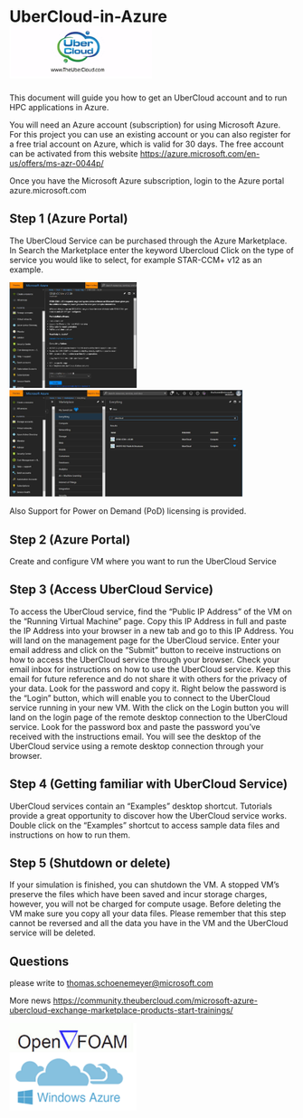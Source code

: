 # UberCloud-in-Azure <img src="https://github.com/schoenemeyer/UberCloud-in-Azure/blob/master/Ubercloud.jpg" width="252">
This document will guide you how to get an UberCloud account and to run HPC applications in Azure.

You will need an Azure account (subscription) for using Microsoft Azure. For this project you can use an existing account or you can also register for a free trial account on Azure, which is valid for 30 days. The free account can be activated from this website https://azure.microsoft.com/en-us/offers/ms-azr-0044p/

Once you have the Microsoft Azure subscription, login to the Azure portal azure.microsoft.com 

## Step 1 (Azure Portal)

The  UberCloud Service can be purchased through the Azure Marketplace. In Search the Marketplace enter the keyword Ubercloud
Click on the type of service you would like to select, for example STAR-CCM+ v12 as an example.

 <img src="https://github.com/schoenemeyer/UberCloud-in-Azure/blob/master/ubercloudserv.JPG" width="225"> <img src="https://github.com/schoenemeyer/UberCloud-in-Azure/blob/master/ubercloudmp.JPG" width="412"> 

Also Support for Power on Demand (PoD) licensing is provided.

## Step 2 (Azure Portal)

Create and configure VM where you want to run the UberCloud Service

## Step 3 (Access UberCloud Service)

To access the UberCloud service, find the “Public IP Address” of the VM on the “Running Virtual Machine” page. Copy this IP Address in full and paste the IP Address into your browser in a new tab and go to this IP Address. You will land on the management page for the UberCloud service. Enter your email address and click on the “Submit” button to receive instructions on how to access the UberCloud service through your browser.
Check your email inbox for instructions on how to use the UberCloud service. Keep this email for future reference and do not share it with others for the privacy of your data. Look for the password and copy it. Right below the password is the “Login” button, which will enable you to connect to the UberCloud service running in your new VM.
With the click on the Login button you will land on the login page of the remote desktop connection to the UberCloud service. Look for the password box and paste the password you’ve received with the instructions email. You will see the desktop of the UberCloud service using a remote desktop connection through your browser.

## Step 4 (Getting familiar with UberCloud Service)

UberCloud services contain an “Examples” desktop shortcut. Tutorials provide a great opportunity to discover how the UberCloud service works. Double click on the “Examples” shortcut to access sample data files and instructions on how to run them.

## Step 5 (Shutdown or delete)

If your simulation is finished, you can shutdown the VM. A stopped VM’s preserve the files which have been saved and incur storage charges, however, you will not be charged for compute usage. Before deleting the VM make sure you copy all your data files. Please remember that this step cannot be reversed and all the data you have in the VM and the UberCloud service will be deleted.

## Questions
please write to 
thomas.schoenemeyer@microsoft.com

More news
https://community.theubercloud.com/microsoft-azure-ubercloud-exchange-marketplace-products-start-trainings/


<img src="https://github.com/schoenemeyer/UberCloud-in-Azure/blob/master/OpenFOAM-on-Azure.png" width="225">

